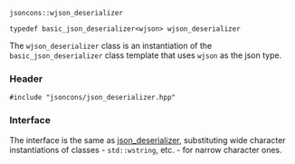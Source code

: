     jsoncons::wjson_deserializer

    typedef basic_json_deserializer<wjson> wjson_deserializer

The `wjson_deserializer` class is an instantiation of the `basic_json_deserializer` class template that uses `wjson` as the json type.

### Header

    #include "jsoncons/json_deserializer.hpp"

### Interface

The interface is the same as [json_deserializer](json_deserializer), substituting wide character instantiations of classes - `std::wstring`, etc. - for narrow character ones.


